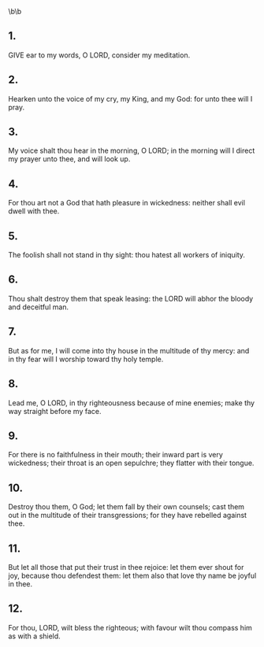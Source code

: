 \b\b
## 1.
GIVE ear to my words, O LORD, consider my meditation.
## 2.
Hearken unto the voice of my cry, my King, and my God: for unto thee will I pray.
## 3.
My voice shalt thou hear in the morning, O LORD; in the morning will I direct my prayer unto thee, and will look up.
## 4.
For thou art not a God that hath pleasure in wickedness: neither shall evil dwell with thee.
## 5.
The foolish shall not stand in thy sight: thou hatest all workers of iniquity.
## 6.
Thou shalt destroy them that speak leasing: the LORD will abhor the bloody and deceitful man.
## 7.
But as for me, I will come into thy house in the multitude of thy mercy: and in thy fear will I worship toward thy holy temple.
## 8.
Lead me, O LORD, in thy righteousness because of mine enemies; make thy way straight before my face.
## 9.
For there is no faithfulness in their mouth; their inward part is very wickedness; their throat is an open sepulchre; they flatter with their tongue.
## 10.
Destroy thou them, O God; let them fall by their own counsels; cast them out in the multitude of their transgressions; for they have rebelled against thee.
## 11.
But let all those that put their trust in thee rejoice: let them ever shout for joy, because thou defendest them: let them also that love thy name be joyful in thee.
## 12.
For thou, LORD, wilt bless the righteous; with favour wilt thou compass him as with a shield.
